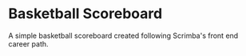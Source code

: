 # Basketball Scoreboard
A simple basketball scoreboard created following Scrimba's front end career path. 